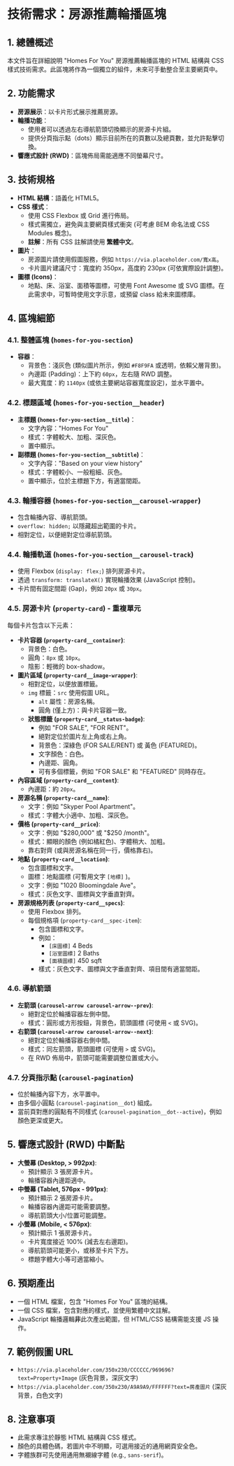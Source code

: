 # 技術需求：房源推薦輪播區塊

## 1. 總體概述

本文件旨在詳細說明 "Homes For You" 房源推薦輪播區塊的 HTML 結構與 CSS 樣式技術需求。此區塊將作為一個獨立的組件，未來可手動整合至主要網頁中。

## 2. 功能需求

*   **房源展示**：以卡片形式展示推薦房源。
*   **輪播功能**：
    *   使用者可以透過左右導航箭頭切換顯示的房源卡片組。
    *   提供分頁指示點（dots）顯示目前所在的頁數以及總頁數，並允許點擊切換。
*   **響應式設計 (RWD)**：區塊佈局需能適應不同螢幕尺寸。

## 3. 技術規格

*   **HTML 結構**：語義化 HTML5。
*   **CSS 樣式**：
    *   使用 CSS Flexbox 或 Grid 進行佈局。
    *   樣式需獨立，避免與主要網頁樣式衝突 (可考慮 BEM 命名法或 CSS Modules 概念)。
    *   **註解**：所有 CSS 註解請使用 **繁體中文**。
*   **圖片**：
    *   房源圖片請使用假圖服務，例如 `https://via.placeholder.com/寬x高`。
    *   卡片圖片建議尺寸：寬度約 350px，高度約 230px (可依實際設計調整)。
*   **圖標 (Icons)**：
    *   地點、床、浴室、面積等圖標，可使用 Font Awesome 或 SVG 圖標。在此需求中，可暫時使用文字示意，或預留 class 給未來圖標庫。

## 4. 區塊細節

### 4.1. 整體區塊 (`homes-for-you-section`)

*   **容器**：
    *   背景色：淺灰色 (類似圖片所示，例如 `#F8F9FA` 或透明，依賴父層背景)。
    *   內邊距 (Padding)：上下約 `60px`，左右隨 RWD 調整。
    *   最大寬度：約 `1140px` (或依主要網站容器寬度設定)，並水平置中。

### 4.2. 標題區域 (`homes-for-you-section__header`)

*   **主標題 (`homes-for-you-section__title`)**：
    *   文字內容："Homes For You"
    *   樣式：字體較大、加粗、深灰色。
    *   置中顯示。
*   **副標題 (`homes-for-you-section__subtitle`)**：
    *   文字內容："Based on your view history"
    *   樣式：字體較小、一般粗細、灰色。
    *   置中顯示，位於主標題下方，有適當間距。

### 4.3. 輪播容器 (`homes-for-you-section__carousel-wrapper`)

*   包含輪播內容、導航箭頭。
*   `overflow: hidden;` 以隱藏超出範圍的卡片。
*   相對定位，以便絕對定位導航箭頭。

### 4.4. 輪播軌道 (`homes-for-you-section__carousel-track`)

*   使用 Flexbox (`display: flex;`) 排列房源卡片。
*   透過 `transform: translateX()` 實現輪播效果 (JavaScript 控制)。
*   卡片間有固定間距 (Gap)，例如 `20px` 或 `30px`。

### 4.5. 房源卡片 (`property-card`) - 重複單元

每個卡片包含以下元素：

*   **卡片容器 (`property-card__container`)**:
    *   背景色：白色。
    *   圓角：`8px` 或 `10px`。
    *   陰影：輕微的 box-shadow。
*   **圖片區域 (`property-card__image-wrapper`)**:
    *   相對定位，以便放置標籤。
    *   `img` 標籤：`src` 使用假圖 URL。
        *   `alt` 屬性：房源名稱。
        *   圓角 (僅上方)：與卡片容器一致。
    *   **狀態標籤 (`property-card__status-badge`)**:
        *   例如 "FOR SALE", "FOR RENT"。
        *   絕對定位於圖片左上角或右上角。
        *   背景色：深綠色 (FOR SALE/RENT) 或 黃色 (FEATURED)。
        *   文字顏色：白色。
        *   內邊距、圓角。
        *   可有多個標籤，例如 "FOR SALE" 和 "FEATURED" 同時存在。
*   **內容區域 (`property-card__content`)**:
    *   內邊距：約 `20px`。
*   **房源名稱 (`property-card__name`)**:
    *   文字：例如 "Skyper Pool Apartment"。
    *   樣式：字體大小適中、加粗、深灰色。
*   **價格 (`property-card__price`)**:
    *   文字：例如 "$280,000" 或 "$250 /month"。
    *   樣式：顯眼的顏色 (例如橘紅色)、字體稍大、加粗。
    *   靠右對齊 (或與房源名稱在同一行，價格靠右)。
*   **地點 (`property-card__location`)**:
    *   包含圖標和文字。
    *   圖標：地點圖標 (可暫用文字 `[地標]` )。
    *   文字：例如 "1020 Bloomingdale Ave"。
    *   樣式：灰色文字、圖標與文字垂直對齊。
*   **房源規格列表 (`property-card__specs`)**:
    *   使用 Flexbox 排列。
    *   每個規格項 (`property-card__spec-item`):
        *   包含圖標和文字。
        *   例如：
            *   `[床圖標]` 4 Beds
            *   `[浴室圖標]` 2 Baths
            *   `[面積圖標]` 450 sqft
        *   樣式：灰色文字、圖標與文字垂直對齊、項目間有適當間距。

### 4.6. 導航箭頭

*   **左箭頭 (`carousel-arrow carousel-arrow--prev`)**:
    *   絕對定位於輪播容器左側中間。
    *   樣式：圓形或方形按鈕，背景色，箭頭圖標 (可使用 `<` 或 SVG)。
*   **右箭頭 (`carousel-arrow carousel-arrow--next`)**:
    *   絕對定位於輪播容器右側中間。
    *   樣式：同左箭頭，箭頭圖標 (可使用 `>` 或 SVG)。
    *   在 RWD 佈局中，箭頭可能需要調整位置或大小。

### 4.7. 分頁指示點 (`carousel-pagination`)

*   位於輪播內容下方，水平置中。
*   由多個小圓點 (`carousel-pagination__dot`) 組成。
*   當前頁對應的圓點有不同樣式 (`carousel-pagination__dot--active`)，例如顏色更深或更大。

## 5. 響應式設計 (RWD) 中斷點

*   **大螢幕 (Desktop, > 992px)**:
    *   預計顯示 3 張房源卡片。
    *   輪播容器內邊距適中。
*   **中螢幕 (Tablet, 576px - 991px)**:
    *   預計顯示 2 張房源卡片。
    *   輪播容器內邊距可能需要調整。
    *   導航箭頭大小/位置可能調整。
*   **小螢幕 (Mobile, < 576px)**:
    *   預計顯示 1 張房源卡片。
    *   卡片寬度接近 100% (減去左右邊距)。
    *   導航箭頭可能更小，或移至卡片下方。
    *   標題字體大小等可適當縮小。

## 6. 預期產出

*   一個 HTML 檔案，包含 "Homes For You" 區塊的結構。
*   一個 CSS 檔案，包含對應的樣式，並使用繁體中文註解。
*   JavaScript 輪播邏輯**非**此次產出範圍，但 HTML/CSS 結構需能支援 JS 操作。

## 7. 範例假圖 URL

*   `https://via.placeholder.com/350x230/CCCCCC/969696?text=Property+Image` (灰色背景，深灰文字)
*   `https://via.placeholder.com/350x230/A9A9A9/FFFFFF?text=房產圖片` (深灰背景，白色文字)

## 8. 注意事項

*   此需求專注於靜態 HTML 結構與 CSS 樣式。
*   顏色的具體色碼，若圖片中不明顯，可選用接近的通用網頁安全色。
*   字體族群可先使用通用無襯線字體 (e.g., `sans-serif`)。